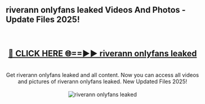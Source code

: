 <h2>riverann onlyfans leaked Videos And Photos - Update Files 2025!</h2>
<br>
<div align="center">
<h2><a href="https://top-ai-tools.click/QrbHav" rel="nofollow">🔴 CLICK HERE 🌐==►► riverann onlyfans leaked</a></h2>
<br>
Get riverann onlyfans leaked and all content. Now you can access all videos and pictures of riverann onlyfans leaked. New Updated Files 2025!
<br>
<br>
<a href="https://top-ai-tools.click/QrbHav" rel="nofollow" data-target="animated-image.originalLink"><img src="https://i.ibb.co.com/WyWwxjT/player-gif2.gif" alt="riverann onlyfans leaked" style="max-width: 100%; display: inline-block;" data-target="animated-image.originalImage"></a>
</div>
<br>